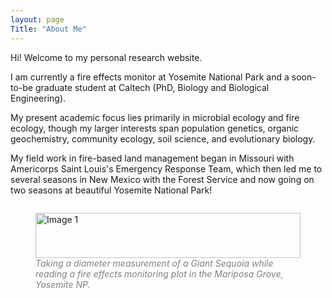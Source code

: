 ```yaml
---
layout: page
Title: "About Me"
---
```

Hi! Welcome to my personal research website. 

I am currently a fire effects monitor at Yosemite National Park and a soon-to-be graduate student at Caltech (PhD, Biology and Biological Engineering). 

My present academic focus lies primarily in microbial ecology and fire ecology, though my larger interests span population genetics, organic geochemistry, community ecology, soil science, and evolutionary biology.

My field work in fire-based land management began in Missouri with Americorps Saint Louis's Emergency Response Team, which then led me to several seasons in New Mexico with the Forest Service and now going on two seasons at beautiful Yosemite National Park!


<div style="display: flex; justify-content: space-between;">
   <figure>
    <img src="/assets/Sequoia Tree DBH (1).jpg" alt="Image 1" style="width: 100%;">
    <figcaption style="font-style: italic; color: gray;">Taking a diameter measurement of a Giant Sequoia while reading a fire effects monitoring plot in the Mariposa Grove, Yosemite NP.</figcaption>
  </figure>
</div>
